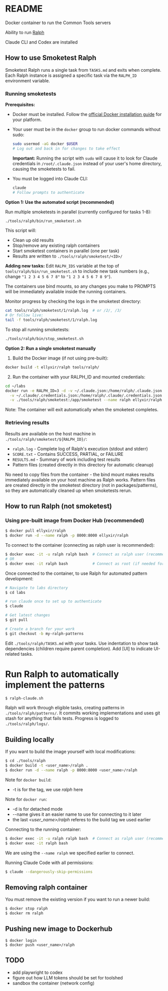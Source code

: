 # README

Docker container to run the Common Tools servers

Ability to run [Ralph](https://ghuntley.com/ralph/)

Claude CLI and Codex are installed

## How to use Smoketest Ralph

Smoketest Ralph runs a single task from `TASKS.md` and exits when complete. Each
Ralph instance is assigned a specific task via the `RALPH_ID` environment
variable.

### Running smoketests

**Prerequisites:**

- Docker must be installed. Follow the
  [official Docker installation guide](https://docs.docker.com/get-started/get-docker/)
  for your platform.

- Your user must be in the `docker` group to run docker commands without sudo:
  ```bash
  sudo usermod -aG docker $USER
  # Log out and back in for changes to take effect
  ```
  **Important:** Running the script with `sudo` will cause it to look for Claude
  credentials in `/root/.claude.json` instead of your user's home directory,
  causing the smoketests to fail.

- You must be logged into Claude CLI:
  ```bash
  claude
  # Follow prompts to authenticate
  ```

**Option 1: Use the automated script (recommended)**

Run multiple smoketests in parallel (currently configured for tasks 1-8):

```bash
./tools/ralph/bin/run_smoketest.sh
```

This script will:

- Clean up old results
- Stop/remove any existing ralph containers
- Start smoketest containers in parallel (one per task)
- Results are written to `./tools/ralph/smoketest/<ID>/`

**Adding new tasks:** Edit `RALPH_IDS` variable at the top of
`tools/ralph/bin/run_smoketest.sh` to include new task numbers (e.g., change
`"1 2 3 4 5 6 7 8"` to `"1 2 3 4 5 6 7 8 9"`).

The containers use bind mounts, so any changes you make to PROMPTS will be
immediately available inside the running containers.

Monitor progress by checking the logs in the smoketest directory:

```bash
cat tools/ralph/smoketest/1/ralph.log  # or /2/, /3/
# Or follow live:
tail -f tools/ralph/smoketest/1/ralph.log
```

To stop all running smoketests:

```bash
./tools/ralph/bin/stop_smoketest.sh
```

**Option 2: Run a single smoketest manually**

1. Build the Docker image (if not using pre-built):

```bash
docker build -t ellyxir/ralph tools/ralph/
```

2. Run the container with your RALPH_ID and mounted credentials:

```bash
cd ~/labs
docker run -e RALPH_ID=3 -d -v ~/.claude.json:/home/ralph/.claude.json \
  -v ~/.claude/.credentials.json:/home/ralph/.claude/.credentials.json \
  -v ./tools/ralph/smoketest:/app/smoketest --name ralph ellyxir/ralph
```

Note: The container will exit automatically when the smoketest completes.

### Retrieving results

Results are available on the host machine in
`./tools/ralph/smoketest/${RALPH_ID}/`:

- `ralph.log` - Complete log of Ralph's execution (stdout and stderr)
- `SCORE.txt` - Contains SUCCESS, PARTIAL, or FAILURE
- `RESULTS.md` - Summary of work including test results
- Pattern files (created directly in this directory for automatic cleanup)

No need to copy files from the container - the bind mount makes results
immediately available on your host machine as Ralph works. Pattern files are
created directly in the smoketest directory (not in packages/patterns), so they
are automatically cleaned up when smoketests rerun.

## How to run Ralph (not smoketest)

### Using pre-built image from Docker Hub (recommended)

```bash
$ docker pull ellyxir/ralph
$ docker run -d --name ralph -p 8000:8000 ellyxir/ralph
```

To connect to the container (connecting as ralph user is recommended):

```bash
$ docker exec -it -u ralph ralph bash  # Connect as ralph user (recommended)
# OR
$ docker exec -it ralph bash           # Connect as root (if needed for admin tasks)
```

Once connected to the container, to use Ralph for automated pattern development:

```bash
# Navigate to labs directory
$ cd labs

# run claude once to set up to authenticate
$ claude

# Get latest changes
$ git pull

# Create a branch for your work
$ git checkout -b my-ralph-patterns
```

Edit `./tools/ralph/TASKS.md` with your tasks. Use indentation to show task
dependencies (children require parent completion). Add [UI] to indicate
UI-related tasks.

# Run Ralph to automatically implement the patterns

```bash
$ ralph-claude.sh
```

Ralph will work through eligible tasks, creating patterns in
`./tools/ralph/patterns/`. It commits working implementations and uses git stash
for anything that fails tests. Progress is logged to `./tools/ralph/logs/`.

## Building locally

If you want to build the image yourself with local modifications:

```bash
$ cd ./tools/ralph
$ docker build -t <user_name>/ralph .
$ docker run -d --name ralph -p 8000:8000 <user_name>/ralph
```

Note for `docker build`:

- -t is for the tag, we use _ralph_ here

Note for `docker run`:

- -d is for detached mode
- --name gives it an easier name to use for connecting to it later
- the last _<user_name>/ralph_ referes to the build tag we used earlier

Connecting to the running container:

```bash
$ docker exec -it -u ralph ralph bash  # Connect as ralph user (recommended)
$ docker exec -it ralph bash
```

We are using the `--name ralph` we specified earlier to connect.

Running Claude Code with all permissions:

```bash
$ claude --dangerously-skip-permissions
```

## Removing ralph container

You must remove the existing version if you want to run a newer build:

```bash
$ docker stop ralph
$ docker rm ralph
```

## Pushing new image to Dockerhub

```
$ docker login
$ docker push <user_name>/ralph
```

## TODO

- add playwright to codex
- figure out how LLM tokens should be set for toolshed
- sandbox the container (network config)
